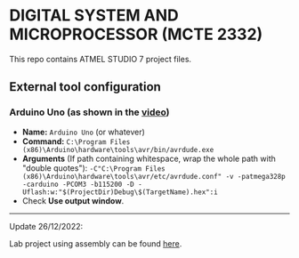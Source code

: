 # DIGITAL SYSTEM AND MICROPROCESSOR (MCTE 2332)

This repo contains ATMEL STUDIO 7 project files.

## External tool configuration

### Arduino Uno (as shown in the [video](https://youtu.be/YKtffSCJiFo?t=811))

- **Name:** `Arduino Uno` (or whatever)
- **Command:** `C:\Program Files (x86)\Arduino\hardware\tools\avr/bin/avrdude.exe`
- **Arguments** (If path containing whitespace, wrap the whole path with "double quotes"): `-C"C:\Program Files (x86)\Arduino\hardware\tools\avr/etc/avrdude.conf" -v -patmega328p -carduino -PCOM3 -b115200 -D -Uflash:w:"$(ProjectDir)Debug\$(TargetName).hex":i`
- Check **Use output window**.

___

Update 26/12/2022:

Lab project using assembly can be found [here](https://github.com/iqfareez/microp-lab3).

